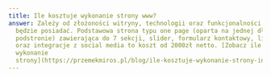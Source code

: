 ```yaml
---
title: Ile kosztuje wykonanie strony www?
answer: Zależy od złożoności witryny, technologii oraz funkcjonalności jakie
  będzie posiadać. Podstawowa strona typu one page (oparta na jednej długiej
  podstronie) zawierająca do 7 sekcji, slider, formularz kontaktowy, live chat
  oraz integracje z social media to koszt od 2000zł netto. [Zobacz ile kosztuje
  wykonanie
  strony](https://przemekmiros.pl/blog/ile-kosztuje-wykonanie-strony-internetowej/)
---
```

